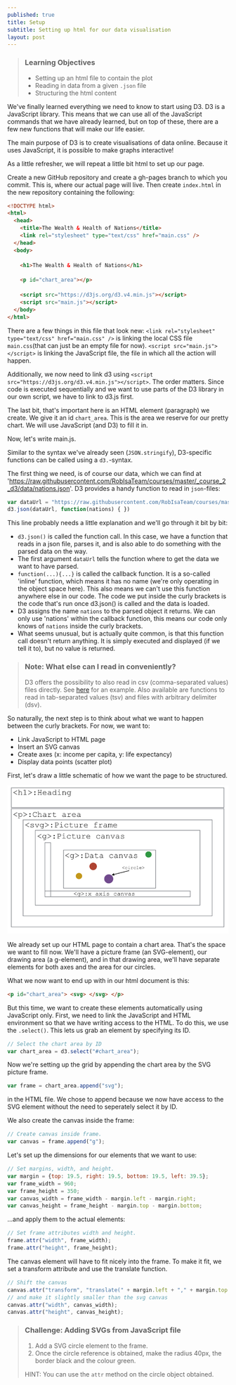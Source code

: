 ```yaml
---
published: true
title: Setup
subtitle: Setting up html for our data visualisation
layout: post
---
```

> ### Learning Objectives
>
> * Setting up an html file to contain the plot
> * Reading in data from a given `.json` file
> * Structuring the html content

We've finally learned everything we need to know to start using D3.
D3 is a JavaScript library. This means that we can use all of the JavaScript commands that we have already learned, but on top of these, there are a few new functions that will make our life easier.

The main purpose of D3 is to create visualisations of data online. Because it uses JavaScript, it is possible to make graphs interactive!

As a little refresher, we will repeat a little bit html to set up our page.

Create a new GitHub repository and create a gh-pages branch to which you commit. This is, where our actual page will live.
Then create `index.html` in the new repository containing the following:

```html
<!DOCTYPE html>
<html>
  <head>
    <title>The Wealth & Health of Nations</title>
    <link rel="stylesheet" type="text/css" href="main.css" />
  </head>
  <body>

    <h1>The Wealth & Health of Nations</h1>

    <p id="chart_area"></p>

    <script src="https://d3js.org/d3.v4.min.js"></script>
    <script src="main.js"></script>
  </body>
</html>
```

There are a few things in this file that look new:
`<link rel="stylesheet" type="text/css" href="main.css" />` is linking the local CSS file `main.css`(that can just be an empty file for now). `<script src="main.js"></script>` is linking the JavaScript file, the file in which all the action will happen.

Additionally, we now need to link d3 using `<script src="https://d3js.org/d3.v4.min.js"></script>`. The order matters. Since code is executed sequentially and we want to use parts of the D3 library in our own script, we have to link to d3.js first.

The last bit, that's important here is an HTML element (paragraph) we create. We give it an id `chart_area`. This is the area we reserve for our pretty chart. We will use JavaScript (and D3) to fill it in.

Now, let's write main.js.

Similar to the syntax we've already seen (`JSON.stringify`), D3-specific functions can be called using a `d3.`-syntax.

The first thing we need, is of course our data, which we can find at 'https://raw.githubusercontent.com/RobIsaTeam/courses/master/_course_2_d3/data/nations.json'.
D3 provides a handy function to read in `json`-files:

```js
var dataUrl = "https://raw.githubusercontent.com/RobIsaTeam/courses/master/_course_2_d3/data/nations.json";
d3.json(dataUrl, function(nations) { })
```

This line probably needs a little explanation and we'll go through it bit by bit:

* `d3.json()` is called the function call. In this case, we have a function that reads in a json file, parses it, and is also able to do something with the parsed data on the way.
* The first argument `dataUrl` tells the function where to get the data we want to have parsed.
* `function(...){...}` is called the callback function. It is a so-called 'inline' function, which means it has no name (we're only operating in the object space here). This also means we can't use this function anywhere else in our code. The code we put inside the curly brackets is the code that's run once d3.json() is called and the data is loaded.
* D3 assigns the name `nations` to the parsed object it returns. We can only use 'nations' within the callback function, this means our code only knows of `nations` inside the curly brackets.
* What seems unusual, but is actually quite common, is that this function call doesn't return anything. It is simply executed and displayed (if we tell it to), but no value is returned.


> ### Note: What else can I read in conveniently?
> D3 offers the possibility to also read in csv (comma-separated values) files directly. See [here](https://github.com/mbostock/d3/wiki/CSV) for an example. Also available are functions to read in tab-separated values (tsv) and files with arbitrary delimiter (dsv).

So naturally, the next step is to think about what we want to happen between the curly brackets.
For now, we want to:

* Link JavaScript to HTML page
* Insert an SVG canvas
* Create axes (x: income per capita, y: life expectancy)
* Display data points (scatter plot)

First, let's draw a little schematic of how we want the page to be structured.

<img src="../images/chart_area.png" alt="What we want.." width="700" />

We already set up our HTML page to contain a chart area. That's the space we want to
fill now.
We'll have a picture frame (an SVG-element), our drawing area (a g-element), and in
that drawing area, we'll have separate elements for both axes and the area for our circles.

What we now want to end up with in our html document is this:

```html
<p id="chart_area"> <svg> </svg> </p>
```

But this time, we want to create these elements automatically using JavaScript only.
First, we need to link the JavaScript and HTML environment so that we have writing access
to the HTML.
To do this, we use the `.select()`. This lets us grab an element by specifying its ID.

```js
// Select the chart area by ID
var chart_area = d3.select("#chart_area");
```

Now we're setting up the grid by appending the chart area by the SVG picture frame.

```js
var frame = chart_area.append("svg");
```

in the HTML file. We chose to append because we now have access to the SVG element without the need to seperately select it by ID.

We also create the canvas inside the frame:

```js
// Create canvas inside frame.
var canvas = frame.append("g");
```

Let's set up the dimensions for our elements that we want to use:

```js
// Set margins, width, and height.
var margin = {top: 19.5, right: 19.5, bottom: 19.5, left: 39.5};
var frame_width = 960;
var frame_height = 350;
var canvas_width = frame_width - margin.left - margin.right;
var canvas_height = frame_height - margin.top - margin.bottom;
```

...and apply them to the actual elements:

```js
// Set frame attributes width and height.
frame.attr("width", frame_width);
frame.attr("height", frame_height);
```

The canvas element will have to fit nicely into the frame. To make it fit, we set
a transform attribute and use the translate function.

```js
// Shift the canvas
canvas.attr("transform", "translate(" + margin.left + "," + margin.top + ")");
// and make it slightly smaller than the svg canvas
canvas.attr("width", canvas_width);
canvas.attr("height", canvas_height);
```

> ### Challenge: Adding SVGs from JavaScript file
> 1. Add a SVG circle element to the frame.
> 1. Once the circle reference is obtained, make the radius 40px, the border black and the colour green.
>
> HINT: You can use the `attr` method on the circle object obtained.
